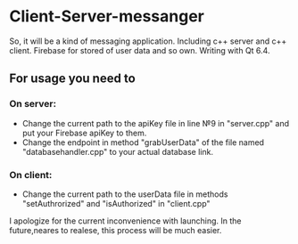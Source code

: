 # Client-Server-messanger
So, it will be a kind of messaging application.
Including c++ server and c++ client. Firebase for stored of user data and so own.
Writing with Qt 6.4.

## For usage you need to
### On server:
- Change the current path to the apiKey file in line №9 in "server.cpp" and put your Firebase apiKey to them.
- Change the endpoint in method "grabUserData" of the file named "databasehandler.cpp" to your actual database link.
### On client:
- Change the current path to the userData file in methods "setAuthrorized" and "isAuthorized" in "client.cpp"

 I apologize for the current inconvenience with launching. 
In the future,neares to realese, this process will be much easier. 

